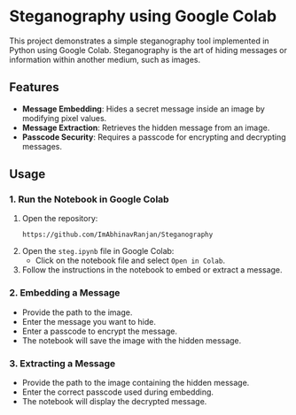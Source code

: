 # Steganography using Google Colab

This project demonstrates a simple steganography tool implemented in Python using Google Colab. Steganography is the art of hiding messages or information within another medium, such as images.

## Features
- **Message Embedding**: Hides a secret message inside an image by modifying pixel values.
- **Message Extraction**: Retrieves the hidden message from an image.
- **Passcode Security**: Requires a passcode for encrypting and decrypting messages.

## Usage

### 1. Run the Notebook in Google Colab

1. Open the repository:
    ```
    https://github.com/ImAbhinavRanjan/Steganography
    ```
2. Open the `steg.ipynb` file in Google Colab:
    - Click on the notebook file and select `Open in Colab`.
3. Follow the instructions in the notebook to embed or extract a message.

### 2. Embedding a Message

- Provide the path to the image.
- Enter the message you want to hide.
- Enter a passcode to encrypt the message.
- The notebook will save the image with the hidden message.

### 3. Extracting a Message

- Provide the path to the image containing the hidden message.
- Enter the correct passcode used during embedding.
- The notebook will display the decrypted message.





